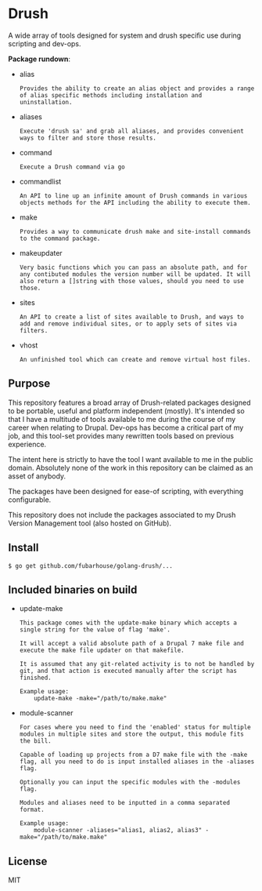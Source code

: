 # Drush

A wide array of tools designed for system and drush specific use during scripting and dev-ops.

**Package rundown**:

* alias
    ````
    Provides the ability to create an alias object and provides a range of alias specific methods including installation and uninstallation.
    ````
* aliases
    ````
    Execute 'drush sa' and grab all aliases, and provides convenient ways to filter and store those results.
    ````
* command
    ````
    Execute a Drush command via go
    ````
* commandlist
    ````
    An API to line up an infinite amount of Drush commands in various objects methods for the API including the ability to execute them.
    ````
* make
    ````
    Provides a way to communicate drush make and site-install commands to the command package.
    ````
* makeupdater
    ````
    Very basic functions which you can pass an absolute path, and for any contibuted modules the version number will be updated. It will also return a []string with those values, should you need to use those.
    ````
* sites
    ````
    An API to create a list of sites available to Drush, and ways to add and remove individual sites, or to apply sets of sites via filters.
    ````
* vhost
    ````
    An unfinished tool which can create and remove virtual host files.
    ````

## Purpose

This repository features a broad array of Drush-related packages designed to be portable, useful and platform independent (mostly). It's intended so that I have a multitude of tools available to me during the course of my career when relating to Drupal. Dev-ops has become a critical part of my job, and this tool-set provides many rewritten tools based on previous experience.

The intent here is strictly to have the tool I want available to me in the public domain. Absolutely none of the work in this repository can be claimed as an asset of anybody.

The packages have been designed for ease-of scripting, with everything configurable.

This repository does not include the packages associated to my Drush Version Management tool (also hosted on GitHub).

## Install

```console
$ go get github.com/fubarhouse/golang-drush/...
```

## Included binaries on build

* update-make
    ````
    This package comes with the update-make binary which accepts a single string for the value of flag 'make'.
    
    It will accept a valid absolute path of a Drupal 7 make file and execute the make file updater on that makefile.
      
    It is assumed that any git-related activity is to not be handled by git, and that action is executed manually after the script has finished.
    
    Example usage:
        update-make -make="/path/to/make.make"
    ````
* module-scanner
    ````
    For cases where you need to find the 'enabled' status for multiple modules in multiple sites and store the output, this module fits the bill.
    
    Capable of loading up projects from a D7 make file with the -make flag, all you need to do is input installed aliases in the -aliases flag.
    
    Optionally you can input the specific modules with the -modules flag.
    
    Modules and aliases need to be inputted in a comma separated format.
    
    Example usage:
        module-scanner -aliases="alias1, alias2, alias3" -make="/path/to/make.make"
    ````

## License

MIT